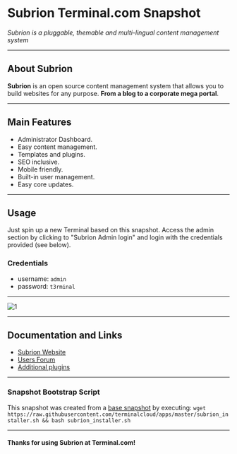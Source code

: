 # **Subrion** Terminal.com Snapshot

*Subrion is a pluggable, themable and multi-lingual content management system*

---

## About Subrion

**Subrion** is an open source content management system that allows you to build websites for any purpose. **From a blog to a corporate mega portal**.

---

## Main Features

- Administrator Dashboard.
- Easy content management.
- Templates and plugins.
- SEO inclusive.
- Mobile friendly.
- Built-in user management.
- Easy core updates.

---

## Usage

Just spin up a new Terminal based on this snapshot. Access the admin section by clicking to "Subrion Admin login" and login with the credentials provided (see below).

### Credentials

- username: `admin`
- password: `t3rminal`

---

![1](http://i.imgur.com/fFw3szL.png)

---

## Documentation and Links

- [Subrion Website](http://www.subrion.org/)
- [Users Forum](http://www.subrion.org/forums/)
- [Additional plugins](http://www.subrion.org/plugins/)

---

### Snapshot Bootstrap Script

This snapshot was created from a [base snapshot](https://www.terminal.com/tiny/FzpHiTXG1K) by executing:
`wget https://raw.githubusercontent.com/terminalcloud/apps/master/subrion_installer.sh && bash subrion_installer.sh`

---

#### Thanks for using Subrion at Terminal.com!
